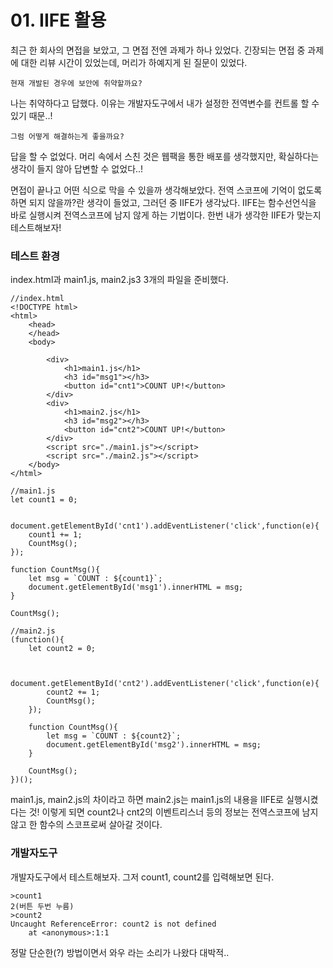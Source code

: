 # 01. IIFE 활용
최근 한 회사의 면접을 보았고, 그 면접 전엔 과제가 하나 있었다. 긴장되는 면접 중 과제에 대한 리뷰 시간이 있었는데, 머리가 하예지게 된 질문이 있었다.
```
현재 개발된 경우에 보안에 취약할까요?
```
나는 취약하다고 답했다. 이유는 개발자도구에서 내가 설정한 전역변수를 컨트롤 할 수 있기 때문..!
```
그럼 어떻게 해결하는게 좋을까요?
```
답을 할 수 없었다. 머리 속에서 스친 것은 웹팩을 통한 배포를 생각했지만, 확실하다는 생각이 들지 않아 답변할 수 없었다..!   
    
    
면접이 끝나고 어떤 식으로 막을 수 있을까 생각해보았다. 전역 스코프에 기억이 없도록 하면 되지 않을까?란 생각이 들었고, 그러던 중 IIFE가 생각났다. IIFE는 함수선언식을 바로 실행시켜 전역스코프에 남지 않게 하는 기법이다. 한번 내가 생각한 IIFE가 맞는지 테스트해보자!   

### 테스트 환경
index.html과 main1.js, main2.js3 3개의 파일을 준비했다.
```
//index.html
<!DOCTYPE html>
<html>
    <head>
    </head>
    <body>
        
        <div>
            <h1>main1.js</h1>
            <h3 id="msg1"></h3>
            <button id="cnt1">COUNT UP!</button>
        </div>  
        <div>
            <h1>main2.js</h1>
            <h3 id="msg2"></h3>
            <button id="cnt2">COUNT UP!</button>
        </div>  
        <script src="./main1.js"></script>
        <script src="./main2.js"></script>
    </body>
</html>
```
```
//main1.js
let count1 = 0;


document.getElementById('cnt1').addEventListener('click',function(e){
    count1 += 1;
    CountMsg();
});

function CountMsg(){
    let msg = `COUNT : ${count1}`;
    document.getElementById('msg1').innerHTML = msg;
}

CountMsg();
```
```
//main2.js
(function(){
    let count2 = 0;


    document.getElementById('cnt2').addEventListener('click',function(e){
        count2 += 1;
        CountMsg();
    });

    function CountMsg(){
        let msg = `COUNT : ${count2}`;
        document.getElementById('msg2').innerHTML = msg;
    }

    CountMsg();
})();
```
main1.js, main2.js의 차이라고 하면 main2.js는 main1.js의 내용을 IIFE로 실행시켰다는 것!
이렇게 되면 count2나 cnt2의 이벤트리스너 등의 정보는 전역스코프에 남지 않고 한 함수의 스코프로써 살아갈 것이다.   
### 개발자도구
개발자도구에서 테스트해보자. 그저 count1, count2를 입력해보면 된다.
```
>count1
2(버튼 두번 누름)
>count2
Uncaught ReferenceError: count2 is not defined
    at <anonymous>:1:1
```
정말 단순한(?) 방법이면서 와우 라는 소리가 나왔다 대박적..